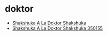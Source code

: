 # doktor

 * [Shakshuka A La Doktor Shakshuka](../../index/s/shakshuka-a-la-doktor-shakshuka-350155.json)
 * [Shakshuka A La Doktor Shakshuka 350155](../../index/s/shakshuka-a-la-doktor-shakshuka-350155.json)
